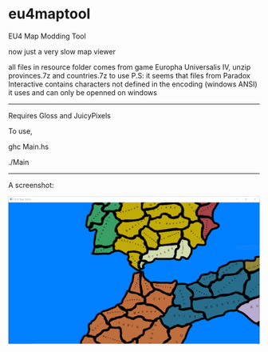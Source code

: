 # eu4maptool
EU4 Map Modding Tool

now just a very slow map viewer

all files in resource folder comes from game Europha Universalis IV, unzip provinces.7z and countries.7z to use
P.S: it seems that files from Paradox Interactive contains characters not defined in the encoding (windows ANSI) it uses and can only be openned on windows

----

Requires Gloss and JuicyPixels

To use, 

ghc Main.hs

./Main

----

A screenshot:

![A province screenshot](https://github.com/kerbinagent/eu4maptool/blob/master/documents/Capture.PNG "Screenshot")

